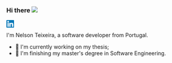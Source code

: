 ### Hi there <img src="https://media.giphy.com/media/hvRJCLFzcasrR4ia7z/giphy.gif" width="25px">

<!--
**Nelson198/Nelson198** is a ✨ _special_ ✨ repository because its `README.md` (this file) appears on your GitHub profile.

Here are some ideas to get you started:

- 🔭 I’m currently working on ...
- 🌱 I’m currently learning ...
- 👯 I’m looking to collaborate on ...
- 🤔 I’m looking for help with ...
- 💬 Ask me about ...
- 📫 How to reach me: ...
- 😄 Pronouns: ...
- ⚡ Fun fact: ...
-->

<a href="https://www.linkedin.com/in/nelson198/">
  <img align="left" alt="Jéssica LinkedIn" width="20px" src="https://raw.githubusercontent.com/jessicalemos/jessicalemos/master/assets/linkedin.svg" />
</a>

<br />

I'm Nelson Teixeira, a software developer from Portugal.

- 🔭 I'm currently working on my thesis;
- 🌱 I'm finishing my master's degree in Software Engineering.
